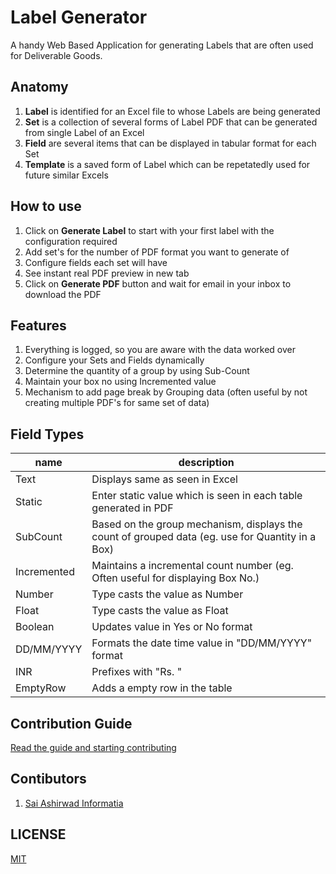 # Label Generator

A handy Web Based Application for generating Labels that are often used for Deliverable Goods.

## Anatomy

1. **Label** is identified for an Excel file to whose Labels are being generated
2. **Set** is a collection of several forms of Label PDF that can be generated from single Label of an Excel
3. **Field** are several items that can be displayed in tabular format for each Set
4. **Template** is a saved form of Label which can be repetatedly used for future similar Excels

## How to use

1. Click on **Generate Label** to start with your first label with the configuration required
2. Add set's for the number of PDF format you want to generate of
3. Configure fields each set will have
4. See instant real PDF preview in new tab
5. Click on **Generate PDF** button and wait for email in your inbox to download the PDF

## Features

1. Everything is logged, so you are aware with the data worked over
2. Configure your Sets and Fields dynamically
3. Determine the quantity of a group by using Sub-Count
4. Maintain your box no using Incremented value
5. Mechanism to add page break by Grouping data (often useful by not creating multiple PDF's for same set of data)

## Field Types

| name | description |
| -- | -- |
| Text | Displays same as seen in Excel |
| Static | Enter static value which is seen in each table generated in PDF |
| SubCount | Based on the group mechanism, displays the count of grouped data (eg. use for Quantity in a Box) |
| Incremented | Maintains a incremental count number (eg. Often useful for displaying Box No.) |
| Number | Type casts the value as Number |
| Float | Type casts the value as Float |
| Boolean | Updates value in Yes or No format |
| DD/MM/YYYY | Formats the date time value in "DD/MM/YYYY" format |
| INR | Prefixes with "Rs. " |
| EmptyRow | Adds a empty row in the table |

## Contribution Guide

[Read the guide and starting contributing](CONTRIBUTING.md)

## Contibutors

1. [Sai Ashirwad Informatia](https://saiashirwad.com)

## LICENSE

[MIT](LICENSE)